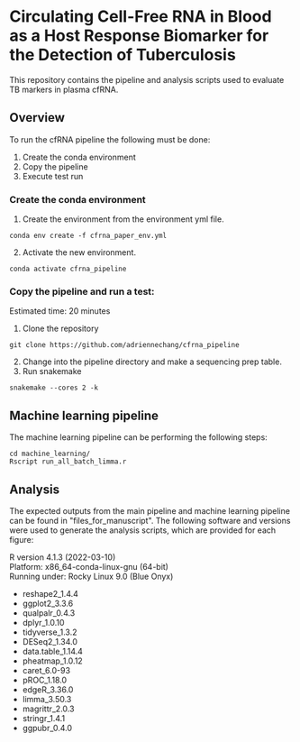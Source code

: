 # Circulating Cell-Free RNA in Blood as a Host Response Biomarker for the Detection of Tuberculosis

This repository contains the pipeline and analysis scripts used to evaluate TB markers in plasma cfRNA.

## Overview
To run the cfRNA pipeline the following must be done:
1. Create the conda environment
2. Copy the pipeline
3. Execute test run

### Create the conda environment
1. Create the environment from the environment yml file.
```
conda env create -f cfrna_paper_env.yml
```
2. Activate the new environment.
```
conda activate cfrna_pipeline
```


### Copy the pipeline and run a test:
Estimated time: 20 minutes 
1. Clone the repository
```
git clone https://github.com/adriennechang/cfrna_pipeline
```
2. Change into the pipeline directory and make a sequencing prep table.
3. Run snakemake
```
snakemake --cores 2 -k
```

## Machine learning pipeline
The machine learning pipeline can be performing the following steps:
```
cd machine_learning/
Rscript run_all_batch_limma.r
```

## Analysis
The expected outputs from the main pipeline and machine learning pipeline can be found in "files_for_manuscript". The following software and versions were used to generate the analysis scripts, which are provided for each figure:  
  
R version 4.1.3 (2022-03-10)  
Platform: x86_64-conda-linux-gnu (64-bit)  
Running under: Rocky Linux 9.0 (Blue Onyx)  

- reshape2_1.4.4
- ggplot2_3.3.6 
- qualpalr_0.4.3
- dplyr_1.0.10 
- tidyverse_1.3.2
- DESeq2_1.34.0 
- data.table_1.14.4
- pheatmap_1.0.12
- caret_6.0-93
- pROC_1.18.0
- edgeR_3.36.0
- limma_3.50.3 
- magrittr_2.0.3
- stringr_1.4.1 
- ggpubr_0.4.0


